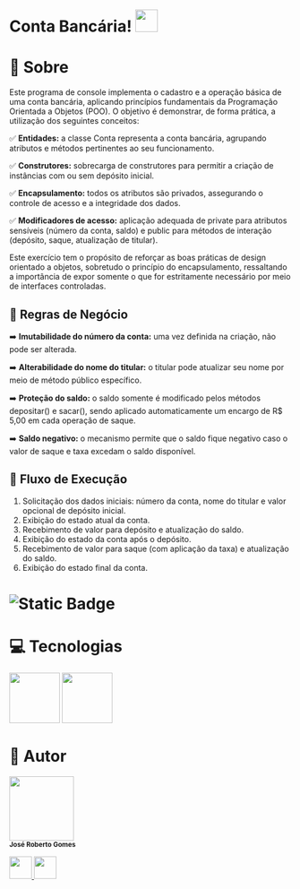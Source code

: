 # Conta Bancária! <img loading="lazy" src="https://cdn.jsdelivr.net/gh/devicons/devicon@latest/icons/java/java-original.svg" width="40" height="40"/>
# :page_with_curl: Sobre
Este programa de console implementa o cadastro e a operação básica de uma conta bancária, aplicando princípios fundamentais da Programação Orientada a Objetos (POO). O objetivo é demonstrar, de forma prática, a utilização dos seguintes conceitos:

:white_check_mark: **Entidades:** a classe Conta representa a conta bancária, agrupando atributos e métodos pertinentes ao seu funcionamento.

:white_check_mark: **Construtores:** sobrecarga de construtores para permitir a criação de instâncias com ou sem depósito inicial.

:white_check_mark: **Encapsulamento:** todos os atributos são privados, assegurando o controle de acesso e a integridade dos dados.

:white_check_mark: **Modificadores de acesso:** aplicação adequada de private para atributos sensíveis (número da conta, saldo) e public para métodos de interação (depósito, saque, atualização de titular).

Este exercício tem o propósito de reforçar as boas práticas de design orientado a objetos, sobretudo o princípio do encapsulamento, ressaltando a importância de expor somente o que for estritamente necessário por meio de interfaces controladas.

## :memo: Regras de Negócio

:arrow_right: **Imutabilidade do número da conta:** uma vez definida na criação, não pode ser alterada.

:arrow_right: **Alterabilidade do nome do titular:** o titular pode atualizar seu nome por meio de método público específico.

:arrow_right: **Proteção do saldo:** o saldo somente é modificado pelos métodos depositar() e sacar(), sendo aplicado automaticamente um encargo de R$ 5,00 em cada operação de saque.

:arrow_right: **Saldo negativo:** o mecanismo permite que o saldo fique negativo caso o valor de saque e taxa excedam o saldo disponível.

## :arrows_counterclockwise: Fluxo de Execução

1. Solicitação dos dados iniciais: número da conta, nome do titular e valor opcional de depósito inicial.
2. Exibição do estado atual da conta.
3. Recebimento de valor para depósito e atualização do saldo.
4. Exibição do estado da conta após o depósito.
5. Recebimento de valor para saque (com aplicação da taxa) e atualização do saldo.
6. Exibição do estado final da conta.

# ![Static Badge](https://img.shields.io/badge/Status-conclu%C3%ADdo-brightgreen)
# :computer: Tecnologias
<div>
  <img loading="lazy" src="https://cdn.jsdelivr.net/gh/devicons/devicon@latest/icons/java/java-original-wordmark.svg" width="90" height="90"/> <img loading="lazy" src="https://cdn.jsdelivr.net/gh/devicons/devicon@latest/icons/intellij/intellij-original.svg" width="90" height="90"/>
</div>

# :construction_worker: Autor
<img loading="lazy" src="https://avatars.githubusercontent.com/u/190774461?v=4)" width=115><br><sub>**José Roberto Gomes**</sub>
<div>
<a href="https://www.linkedin.com/in/roberto-gomes-dev/">
  <img src="https://cdn.jsdelivr.net/gh/devicons/devicon@latest/icons/linkedin/linkedin-original.svg" width="40" height="40" />
</a>
  <a href="https://github.com/robertogomesdev">
  <img src="https://github.com/user-attachments/assets/62e7a586-bb55-4ba1-8f61-8e29caefebc5" width="40" height="40" />
</a>
</div>
